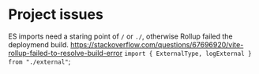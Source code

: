 # Project issues

ES imports need a staring point of `/` or `./`, otherwise Rollup failed the deploymend build. https://stackoverflow.com/questions/67696920/vite-rollup-failed-to-resolve-build-error
`import { ExternalType, logExternal } from "./external"`;
